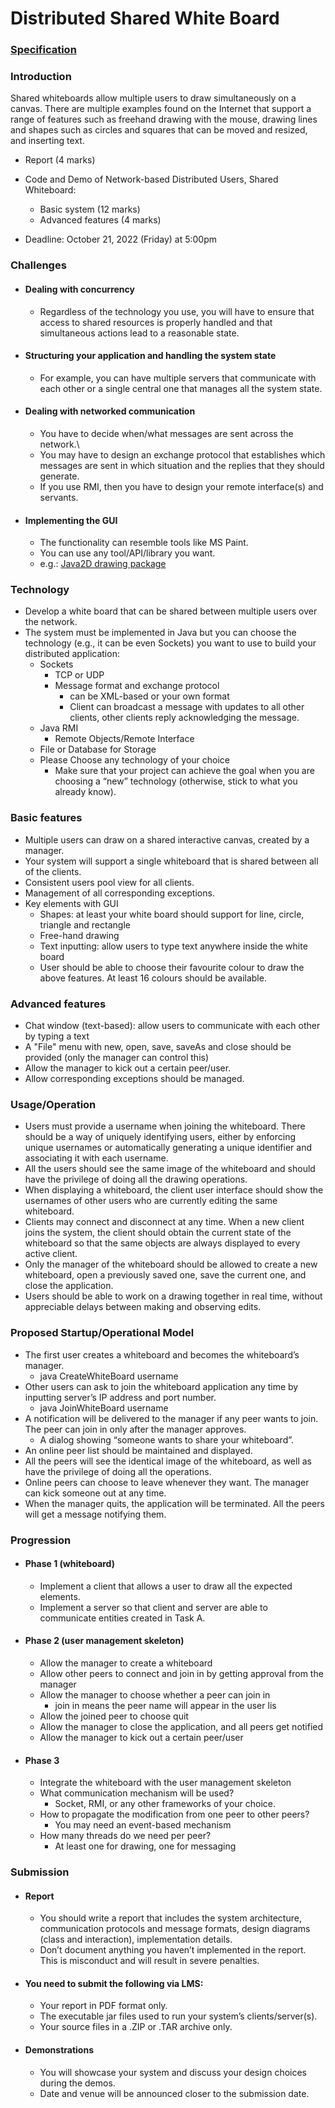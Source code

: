 # Distributed Shared White Board

### [Specification](resources/proj2-spec.pdf)



### Introduction

Shared whiteboards allow multiple users to draw simultaneously on a canvas. There are multiple examples found on the Internet that support a range of features such as freehand drawing with the mouse, drawing lines and shapes such as circles and squares that can be moved and resized, and inserting text.

* Report (4 marks)
* Code and Demo of Network-based Distributed Users, Shared Whiteboard:
  * Basic system (12 marks)
  * Advanced features (4 marks)

* Deadline: October 21, 2022 (Friday) at 5:00pm



### Challenges

* #### Dealing with concurrency

  * Regardless of the technology you use, you will have to ensure that access to shared resources is properly handled and that simultaneous actions lead to a reasonable state.

* #### Structuring your application and handling the system state

  * For example, you can have multiple servers that communicate with each other or a single central one that manages all the system state.

* #### Dealing with networked communication

  * You have to decide when/what messages are sent across the network.\
  * You may have to design an exchange protocol that establishes which messages are sent in which situation and the replies that they should generate.
  * If you use RMI, then you have to design your remote interface(s) and servants.

* #### Implementing the GUI

  * The functionality can resemble tools like MS Paint.
  * You can use any tool/API/library you want.
  * e.g.: [Java2D drawing package](http://docs.oracle.com/javase/tutorial/2d/index.html)



### Technology

* Develop a white board that can be shared between multiple users over the network.
* The system must be implemented in Java but you can choose the technology (e.g., it can be even Sockets) you want to use to build your distributed application:
  * Sockets
    * TCP or UDP
    * Message format and exchange protocol
      * can be XML-based or your own format
      * Client can broadcast a message with updates to all other clients, other clients reply acknowledging the message.
  * Java RMI
    * Remote Objects/Remote Interface
  * File or Database for Storage
  * Please Choose any technology of your choice
    * Make sure that your project can achieve the goal when you are choosing a “new” technology (otherwise, stick to what you already know).



### Basic features

* Multiple users can draw on a shared interactive canvas, created by a manager.
* Your system will support a single whiteboard that is shared between all of the clients.
* Consistent users pool view for all clients.
* Management of all corresponding exceptions.
* Key elements with GUI
  * Shapes: at least your white board should support for line, circle, triangle and rectangle
  * Free-hand drawing
  * Text inputting: allow users to type text anywhere inside the white board
  * User should be able to choose their favourite colour to draw the above features. At least 16 colours  should be available.



### Advanced features

* Chat window (text-based): allow users to communicate with each other by typing a text
* A "File" menu with new, open, save, saveAs and close should be provided (only the manager can control this)
* Allow the manager to kick out a certain peer/user.
* Allow corresponding exceptions should be managed.



### Usage/Operation

* Users must provide a username when joining the whiteboard. There should be a way of uniquely identifying users, either by enforcing unique usernames or automatically generating a unique identifier and associating it with each username.
* All the users should see the same image of the whiteboard and should have the privilege of doing all the drawing operations.
* When displaying a whiteboard, the client user interface should show the usernames of other users who are currently editing the same whiteboard.
* Clients may connect and disconnect at any time. When a new client joins the system, the client should obtain the current state of the whiteboard so that the same objects are always displayed to every active client.
* Only the manager of the whiteboard should be allowed to create a new whiteboard, open a previously saved one, save the current one, and close the application.
* Users should be able to work on a drawing together in real time, without appreciable delays between making and observing edits.



### Proposed Startup/Operational Model

* The first user creates a whiteboard and becomes the whiteboard’s manager.
  * java CreateWhiteBoard <serverIPAddress> <serverPort> username
* Other users can ask to join the whiteboard application any time by inputting server’s IP address and port number.
  * java JoinWhiteBoard <serverIPAddress> <serverPort> username
* A notification will be delivered to the manager if any peer wants to join. The peer can join in only after the manager approves.
  * A dialog showing “someone wants to share your whiteboard”.
* An online peer list should be maintained and displayed.
* All the peers will see the identical image of the whiteboard, as well as have the privilege of doing all the operations.
* Online peers can choose to leave whenever they want. The manager can kick someone out at any time.
* When the manager quits, the application will be terminated. All the peers will get a message notifying them.



### Progression

* #### Phase 1 (whiteboard)

  * Implement a client that allows a user to draw all the expected elements.
  * Implement a server so that client and server are able to communicate entities created in Task A.

* #### Phase 2 (user management skeleton)

  * Allow the manager to create a whiteboard
  * Allow other peers to connect and join in by getting approval from the manager
  * Allow the manager to choose whether a peer can join in
    * join in means the peer name will appear in the user lis
  * Allow the joined peer to choose quit
  * Allow the manager to close the application, and all peers get notified
  * Allow the manager to kick out a certain peer/user

* #### Phase 3

  * Integrate the whiteboard with the user management skeleton
  * What communication mechanism will be used?
    * Socket, RMI, or any other frameworks of your choice.
  * How to propagate the modification from one peer to other peers?
    * You may need an event-based mechanism
  * How many threads do we need per peer?
    * At least one for drawing, one for messaging



### Submission

* #### Report

  * You should write a report that includes the system architecture, communication protocols and message formats, design diagrams (class and interaction), implementation details.
  * Don’t document anything you haven’t implemented in the report. This is misconduct and will result in severe penalties.

* #### You need to submit the following via LMS:

  * Your report in PDF format only.
  * The executable jar files used to run your system’s clients/server(s).
  * Your source files in a .ZIP or .TAR archive only.

* #### Demonstrations

  * You will showcase your system and discuss your design choices during the demos.
  * Date and venue will be announced closer to the submission date.



